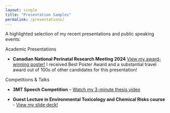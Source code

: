 ```yaml
---
layout: single
title: "Presentation Samples"
permalink: /presentations/
---
```


A highlighted selection of my recent presentations and public speaking events:

Academic Presentations
- **Canadian National Perinatal Research Meeting 2024** [View my award-winning poster!](https://logangermain.github.io/assets/CAMCCOL%20Poster.pdf)
  I received Best Poster Award and a substantial travel award out of 100s of other candidates for this presentation!

  

Competitions & Talks
- **3MT Speech Competition** – [Watch my 3-minute thesis video](https://drive.google.com/file/d/1PKzyLPm5T303KwgAAEdDGKDBLQ7LGogW/view?usp=sharing)

- **Guest Lecture in Environmental Toxicology and Chemical Risks course** - [View my slide deck!](https://logangermain.github.io/assets/ENSC201%20Presentation.pptx)


